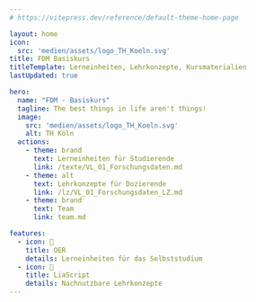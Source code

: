 ```yaml
---
# https://vitepress.dev/reference/default-theme-home-page

layout: home
icon: 
  src: 'medien/assets/logo_TH_Koeln.svg'
title: FDM Basiskurs
titleTemplate: Lerneinheiten, Lehrkonzepte, Kursmaterialien
lastUpdated: true

hero:
  name: "FDM - Basiskurs"
  tagline: The best things in life aren't things!
  image:
    src: 'medien/assets/logo_TH_Koeln.svg'
    alt: TH Köln
  actions:
    - theme: brand
      text: Lerneinheiten für Studierende
      link: /texte/VL_01_Forschungsdaten.md
    - theme: alt
      text: Lehrkonzepte für Dozierende
      link: /lz/VL_01_Forschungsdaten_LZ.md
    - theme: brand
      text: Team
      link: team.md

features:
  - icon: 🪼 
    title: OER
    details: Lerneinheiten für das Selbststudium
  - icon: 🐬
    title: LiaScript
    details: Nachnutzbare Lehrkonzepte
---
```


